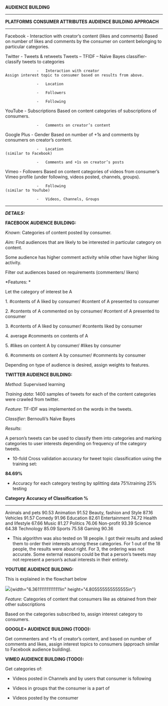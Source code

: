 **AUDIENCE BUILDING**

  -------------------------------------------------------------------------------------------------------------------------------------------------------------------------------------------------------
  **PLATFORMS**   **CONSUMER ATTRIBUTES**                                       **AUDIENCE BUILDING APPROACH**
  --------------- ------------------------------------------------------------- -------------------------------------------------------------------------------------------------------------------------
  Facebook        -   Interaction with creator’s content (likes and comments)   Based on number of likes and comments by the consumer on content belonging to particular categories.
                                                                                
                                                                                

  Twitter         -   Tweets & retweets                                         Tweets – TFIDF – Naïve Bayes classifier- classify tweets to categories
                                                                                
                  -   Interaction with creator                                  Assign interest topic to consumer based on results from above.
                                                                                
                  -   Location                                                  
                                                                                
                  -   Followers                                                 
                                                                                
                  -   Following                                                 
                                                                                
                                                                                

  YouTube         -   Subscriptions                                             Based on content categories of subscriptions of consumers.
                                                                                
                  -   Comments on creator’s content                             
                                                                                
                                                                                

  Google Plus     -   Gender                                                    Based on number of +1s and comments by consumers on creator’s content.
                                                                                
                  -   Location                                                  (similar to Facebook)
                                                                                
                  -   Comments and +1s on creator’s posts                       
                                                                                
                                                                                

  Vimeo           -   Followers                                                 Based on content categories of videos from consumer’s Vimeo profile (under following, videos posted, channels, groups).
                                                                                
                  -   Following                                                 (similar to YouTube)
                                                                                
                  -   Videos, Channels, Groups                                  
                                                                                
                                                                                
  -------------------------------------------------------------------------------------------------------------------------------------------------------------------------------------------------------

***DETAILS:***

**FACEBOOK AUDIENCE BUILDING:**

*Known*: Categories of content posted by consumer.

*Aim:* Find audiences that are likely to be interested in particular
category on content.

Some audience has higher comment activity while other have higher liking
activity.

Filter out audiences based on requirements (commenters/ likers)

*Features: *

Let the category of interest be A

1\. \#contents of A liked by consumer/ \#content of A presented to
consumer

2\. \#contents of A commented on by consumer/ \#content of A presented to
consumer

3\. \#contents of A liked by consumer/ \#contents liked by consumer

4\. average \#comments on contents of A

5\. \#likes on content A by consumer/ \#likes by consumer

6\. \#comments on content A by consumer/ \#comments by consumer

Depending on type of audience is desired, assign weights to features.

**TWITTER AUDIENCE BUILDING:**

*Method*: Supervised learning

*Training data*: 1400 samples of tweets for each of the content
categories were crawled from twitter.

*Feature*: TF-IDF was implemented on the words in the tweets.

*Classifier*: Bernoulli’s Naïve Bayes

*Results*:

A person’s tweets can be used to classify them into categories and
marking categories to user interests depending on frequency of the
category tweets.

-   10-fold Cross validation accuracy for tweet topic classification
    using the training set:

**84.69%**

-   Accuracy for each category testing by splitting data 75%training 25%
    testing

  **Category**                **Accuracy of Classification %**
  --------------------------- ----------------------------------
  Animals and pets            90.53
  Animation                   91.52
  Beauty, fashion and Style   87.16
  Vehicles                    91.57
  Comedy                      91.96
  Education                   82.61
  Entertainment               74.72
  Health and lifestyle        67.66
  Music                       81.27
  Politics                    76.06
  Non-profit                  93.39
  Science                     64.38
  Technology                  85.09
  Sports                      75.58
  Gaming                      90.36

-   This algorithm was also tested on 18 people. I got their results and
    asked them to order their interests among these categories. For 1
    out of the 18 people, the results were about right. For 3, the
    ordering was not accurate. Some external reasons could be that a
    person’s tweets may not represent a person’s actual interests in
    their entirety.

**YOUTUBE AUDIENCE BUILDING:**

This is explained in the flowchart below

![](media/image1.png){width="6.361111111111111in"
height="4.805555555555555in"}

*Feature:* Categories of content that consumers like as obtained from
their other subscriptions

Based on the categories subscribed to, assign interest category to
consumers.

**GOOGLE+ AUDIENCE BUILDING (TODO):**

Get commenters and +1s of creator’s content, and based on number of
comments and likes, assign interest topics to consumers (approach
similar to Facebook audience building).

**VIMEO AUDIENCE BUILDING (TODO):**

Get categories of:

-   Videos posted in Channels and by users that consumer is following

-   Videos in groups that the consumer is a part of

-   Videos posted by the consumer


